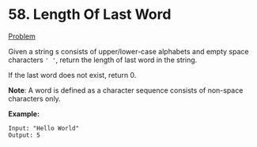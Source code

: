 # 58. Length Of Last Word 
[Problem](https://leetcode.com/problems/length-of-last-word/)

Given a string s consists of upper/lower-case alphabets and empty space characters `' '`, return the length of last word in the string.

If the last word does not exist, return 0.

**Note**: A word is defined as a character sequence consists of non-space characters only.

**Example:**
```
Input: "Hello World"
Output: 5
```
